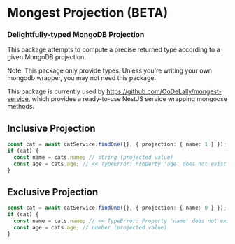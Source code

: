 # Mongest Projection (BETA)

### Delightfully-typed MongoDB Projection

This package attempts to compute a precise returned type according to a given MongoDB projection.

Note: This package only provide types. Unless you're writing your own mongodb wrapper, you may not need this package.

This package is currently used by https://github.com/OoDeLally/mongest-service, which provides a ready-to-use NestJS service wrapping mongoose methods.

## Inclusive Projection

```ts
const cat = await catService.findOne({}, { projection: { name: 1 } });
if (cat) {
  const name = cats.name; // string (projected value)
  const age = cats.age; // << TypeError: Property 'age' does not exist on type '{ name: string; _id: ObjectId; }'
}
```

## Exclusive Projection

```ts
const cat = await catService.findOne({}, { projection: { name: 0 } });
if (cat) {
  const name = cats.name; // << TypeError: Property 'name' does not exist on type '{ name: string; _id: ObjectId; }'
  const age = cats.age; // number (projected value)
}
```

